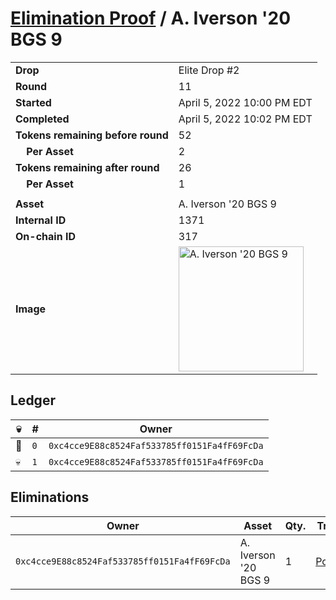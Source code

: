 # [Elimination Proof](./readme.md) / A. Iverson &#039;20 BGS 9

|||
|---|---|
| **Drop** | Elite Drop #2 |
| **Round** | 11 |
| **Started** | April 5, 2022 10:00 PM EDT |
| **Completed** | April 5, 2022 10:02 PM EDT |
| **Tokens remaining before round** | 52 |
| **&nbsp;&nbsp;&nbsp;&nbsp;Per Asset** | 2 |
| **Tokens remaining after round** | 26 |
| **&nbsp;&nbsp;&nbsp;&nbsp;Per Asset** | 1 |
| | |
| **Asset** | A. Iverson &#039;20 BGS 9 |
| **Internal ID** | 1371 |
| **On-chain ID** | 317 |
| **Image** | <img src="https://tcdn.blokpax.com/95e5eeed-5eed-47b2-934c-eb2b1c823d1a/8a5c864561c7bf52009cca388309d750d14767cb65ef09063ac07840a9c2211e.png" height="200" alt="A. Iverson &#039;20 BGS 9" /> |

## Ledger

| 💀 | # | Owner |
| --- | --- | --- |
| 👑 | `0` | `0xc4cce9E88c8524Faf533785ff0151Fa4fF69FcDa` |
| 💀 | `1` | `0xc4cce9E88c8524Faf533785ff0151Fa4fF69FcDa` |


## Eliminations

| Owner | Asset | Qty. | Transaction |
| --- | --- | --- | --- |
| `0xc4cce9E88c8524Faf533785ff0151Fa4fF69FcDa` | A. Iverson '20 BGS 9 | 1 | [Polygonscan](https://polygonscan.com/tx/0xeebd10632284a9b8b3e388fb84d7410070057ffc63f4bdf2ba20770031ef68c5) |
